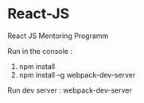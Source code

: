 # React-JS
React JS Mentoring Programm

Run in the console : 
1) npm install
2) npm install –g webpack-dev-server

Run dev server : webpack-dev-server